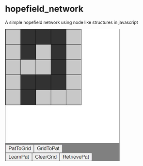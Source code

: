 # hopefield_network
A simple hopefield network using node like structures in javascript

![](image.JPG)
</br>
